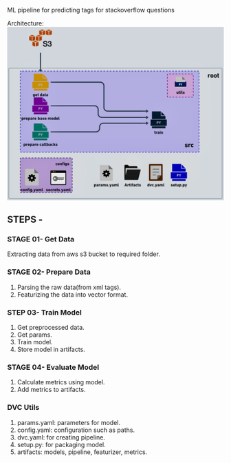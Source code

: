 ML pipeline for predicting tags for stackoverflow questions


Architecture:
![architecture](https://github.com/AtufaShireen/aiops-dvc-nlp/blob/master/55AD9A79-EC2B-4201-8D39-7A6057970E0B_1_201_a.jpeg)
## STEPS -

### STAGE 01- Get Data
Extracting data from aws s3 bucket to required folder.


### STAGE 02- Prepare Data
1. Parsing the raw data(from xml tags).
2. Featurizing the data into vector format.

### STEP 03- Train Model
1. Get preprocessed data.
2. Get params.
3. Train model.
4. Store model in artifacts.

### STAGE 04- Evaluate Model
1. Calculate metrics using model.
2. Add metrics to artifacts.


### DVC Utils
1. params.yaml: parameters for model.
2. config.yaml: configuration such as paths.
3. dvc.yaml: for creating pipeline.
4. setup.py: for packaging model.
5. artifacts: models, pipeline, featurizer, metrics.
